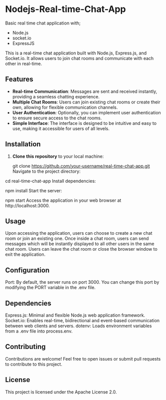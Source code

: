 # Nodejs-Real-time-Chat-App
Basic real time chat application with;
* Node.js 
* socket.io
* ExpressJS

This is a real-time chat application built with Node.js, Express.js, and Socket.io. It allows users to join chat rooms and communicate with each other in real-time.

## Features

- **Real-time Communication**: Messages are sent and received instantly, providing a seamless chatting experience.
- **Multiple Chat Rooms**: Users can join existing chat rooms or create their own, allowing for flexible communication channels.
- **User Authentication**: Optionally, you can implement user authentication to ensure secure access to the chat rooms.
- **Simple Interface**: The interface is designed to be intuitive and easy to use, making it accessible for users of all levels.

## Installation

1. **Clone this repository** to your local machine:

   git clone https://github.com/your-username/real-time-chat-app.git
Navigate to the project directory:

cd real-time-chat-app
Install dependencies:

npm install
Start the server:

npm start
Access the application in your web browser at http://localhost:3000.

## Usage
Upon accessing the application, users can choose to create a new chat room or join an existing one.
Once inside a chat room, users can send messages which will be instantly displayed to all other users in the same chat room.
Users can leave the chat room or close the browser window to exit the application.
## Configuration
Port: By default, the server runs on port 3000. You can change this port by modifying the PORT variable in the .env file.
## Dependencies
Express.js: Minimal and flexible Node.js web application framework.
Socket.io: Enables real-time, bidirectional and event-based communication between web clients and servers.
dotenv: Loads environment variables from a .env file into process.env.
## Contributing
Contributions are welcome! Feel free to open issues or submit pull requests to contribute to this project.

## License
This project is licensed under the Apache License 2.0.
